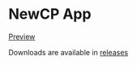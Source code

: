 # NewCP App
[Preview](https://cdn.korbsstudio.com/images/newcp.png)


Downloads are available in [releases](https://github.com/New-Club-Penguin/NewCP-App-Build/releases)